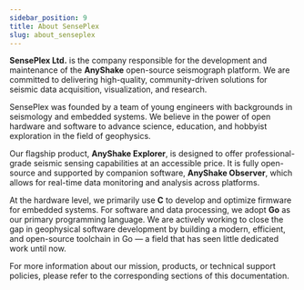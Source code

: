 ```yaml
---
sidebar_position: 9
title: About SensePlex
slug: about_senseplex
---
```


**SensePlex Ltd.** is the company responsible for the development and maintenance of the **AnyShake** open-source seismograph platform. We are committed to delivering high-quality, community-driven solutions for seismic data acquisition, visualization, and research.

SensePlex was founded by a team of young engineers with backgrounds in seismology and embedded systems. We believe in the power of open hardware and software to advance science, education, and hobbyist exploration in the field of geophysics.

Our flagship product, **AnyShake Explorer**, is designed to offer professional-grade seismic sensing capabilities at an accessible price. It is fully open-source and supported by companion software, **AnyShake Observer**, which allows for real-time data monitoring and analysis across platforms.

At the hardware level, we primarily use **C** to develop and optimize firmware for embedded systems. For software and data processing, we adopt **Go** as our primary programming language. We are actively working to close the gap in geophysical software development by building a modern, efficient, and open-source toolchain in Go — a field that has seen little dedicated work until now.

For more information about our mission, products, or technical support policies, please refer to the corresponding sections of this documentation.
